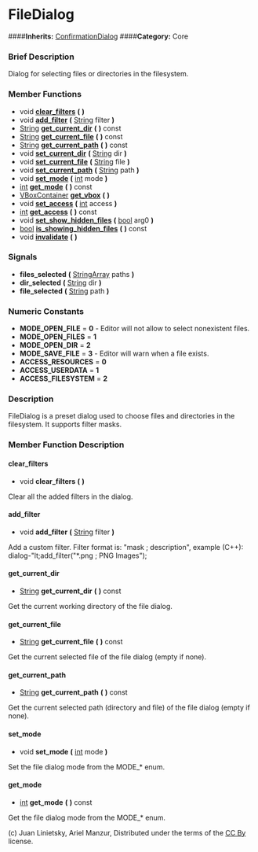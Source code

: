 #  FileDialog  
####**Inherits:** [ConfirmationDialog](class_confirmationdialog)
####**Category:** Core

###  Brief Description  
Dialog for selecting files or directories in the filesystem.

###  Member Functions 
  * void  **[clear&#95;filters](#clear_filters)**  **(** **)**
  * void  **[add&#95;filter](#add_filter)**  **(** [String](class_string) filter  **)**
  * [String](class_string)  **[get&#95;current&#95;dir](#get_current_dir)**  **(** **)** const
  * [String](class_string)  **[get&#95;current&#95;file](#get_current_file)**  **(** **)** const
  * [String](class_string)  **[get&#95;current&#95;path](#get_current_path)**  **(** **)** const
  * void  **[set&#95;current&#95;dir](#set_current_dir)**  **(** [String](class_string) dir  **)**
  * void  **[set&#95;current&#95;file](#set_current_file)**  **(** [String](class_string) file  **)**
  * void  **[set&#95;current&#95;path](#set_current_path)**  **(** [String](class_string) path  **)**
  * void  **[set&#95;mode](#set_mode)**  **(** [int](class_int) mode  **)**
  * [int](class_int)  **[get&#95;mode](#get_mode)**  **(** **)** const
  * [VBoxContainer](class_vboxcontainer)  **[get&#95;vbox](#get_vbox)**  **(** **)**
  * void  **[set&#95;access](#set_access)**  **(** [int](class_int) access  **)**
  * [int](class_int)  **[get&#95;access](#get_access)**  **(** **)** const
  * void  **[set&#95;show&#95;hidden&#95;files](#set_show_hidden_files)**  **(** [bool](class_bool) arg0  **)**
  * [bool](class_bool)  **[is&#95;showing&#95;hidden&#95;files](#is_showing_hidden_files)**  **(** **)** const
  * void  **[invalidate](#invalidate)**  **(** **)**

###  Signals  
  *  **files&#95;selected**  **(** [StringArray](class_stringarray) paths  **)**
  *  **dir&#95;selected**  **(** [String](class_string) dir  **)**
  *  **file&#95;selected**  **(** [String](class_string) path  **)**

###  Numeric Constants  
  * **MODE_OPEN_FILE** = **0** - Editor will not allow to select nonexistent files.
  * **MODE_OPEN_FILES** = **1**
  * **MODE_OPEN_DIR** = **2**
  * **MODE_SAVE_FILE** = **3** - Editor will warn when a file exists.
  * **ACCESS_RESOURCES** = **0**
  * **ACCESS_USERDATA** = **1**
  * **ACCESS_FILESYSTEM** = **2**

###  Description  
FileDialog is a preset dialog used to choose files and directories in the filesystem. It supports filter masks.

###  Member Function Description  

#### <a name="clear_filters">clear_filters</a>
  * void  **clear&#95;filters**  **(** **)**

Clear all the added filters in the dialog.

#### <a name="add_filter">add_filter</a>
  * void  **add&#95;filter**  **(** [String](class_string) filter  **)**

Add a custom filter. Filter format is: "mask ; description", example (C++): dialog-"lt;add_filter("*.png ; PNG Images");

#### <a name="get_current_dir">get_current_dir</a>
  * [String](class_string)  **get&#95;current&#95;dir**  **(** **)** const

Get the current working directory of the file dialog.

#### <a name="get_current_file">get_current_file</a>
  * [String](class_string)  **get&#95;current&#95;file**  **(** **)** const

Get the current selected file of the file dialog (empty if none).

#### <a name="get_current_path">get_current_path</a>
  * [String](class_string)  **get&#95;current&#95;path**  **(** **)** const

Get the current selected path (directory and file) of the file dialog (empty if none).

#### <a name="set_mode">set_mode</a>
  * void  **set&#95;mode**  **(** [int](class_int) mode  **)**

Set the file dialog mode from the MODE_* enum.

#### <a name="get_mode">get_mode</a>
  * [int](class_int)  **get&#95;mode**  **(** **)** const

Get the file dialog mode from the MODE_* enum.


(c) Juan Linietsky, Ariel Manzur, Distributed under the terms of the [CC By](https://creativecommons.org/licenses/by/3.0/legalcode) license.
